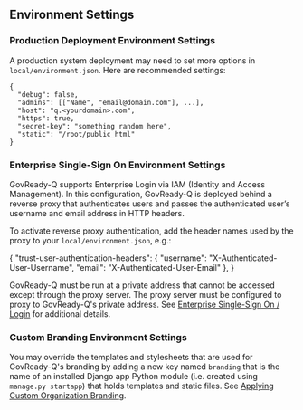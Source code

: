 ## Environment Settings

### Production Deployment Environment Settings

A production system deployment may need to set more options in `local/environment.json`. Here are recommended settings:

	{
	  "debug": false,
	  "admins": [["Name", "email@domain.com"], ...],
	  "host": "q.<yourdomain>.com",
	  "https": true,
	  "secret-key": "something random here",
	  "static": "/root/public_html"
	}

### Enterprise Single-Sign On Environment Settings

GovReady-Q supports Enterprise Login via IAM (Identity and Access Management). In this configuration, GovReady-Q is deployed behind a reverse proxy that authenticates users and passes the authenticated user’s username and email address in HTTP headers.

To activate reverse proxy authentication, add the header names used by the proxy to your `local/environment.json`, e.g.:

  {
    "trust-user-authentication-headers": {
      "username": "X-Authenticated-User-Username",
      "email": "X-Authenticated-User-Email"
    },
  }

GovReady-Q must be run at a private address that cannot be accessed except through the proxy server. The proxy server must be configured to proxy to GovReady-Q's private address. See [Enterprise Single-Sign On / Login](enterprise_sso.html) for additional details.

### Custom Branding Environment Settings

You may override the templates and stylesheets that are used for GovReady-Q's branding by adding a new key named `branding` that is the name of an installed Django app Python module (i.e. created using `manage.py startapp`) that holds templates and static files. See [Applying Custom Organization Branding](CustomBranding.html).
